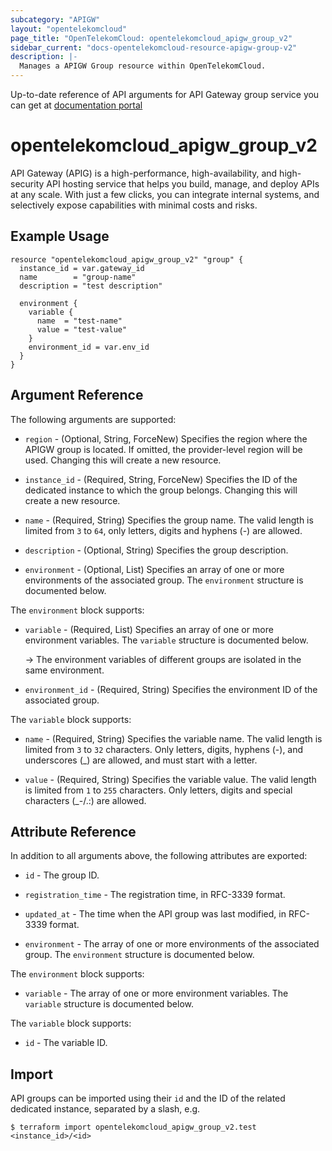 ```yaml
---
subcategory: "APIGW"
layout: "opentelekomcloud"
page_title: "OpenTelekomCloud: opentelekomcloud_apigw_group_v2"
sidebar_current: "docs-opentelekomcloud-resource-apigw-group-v2"
description: |-
  Manages a APIGW Group resource within OpenTelekomCloud.
---
```


Up-to-date reference of API arguments for API Gateway group service you can get at
[documentation portal](https://docs.otc.t-systems.com/api-gateway/api-ref/dedicated_gateway_apis_v2/index.html)

# opentelekomcloud_apigw_group_v2

API Gateway (APIG) is a high-performance, high-availability, and high-security API hosting service that helps you build,
manage, and deploy APIs at any scale.
With just a few clicks, you can integrate internal systems, and selectively expose capabilities with minimal costs and risks.

## Example Usage

```hcl
resource "opentelekomcloud_apigw_group_v2" "group" {
  instance_id = var.gateway_id
  name        = "group-name"
  description = "test description"

  environment {
    variable {
      name  = "test-name"
      value = "test-value"
    }
    environment_id = var.env_id
  }
}
```

## Argument Reference

The following arguments are supported:

* `region` - (Optional, String, ForceNew) Specifies the region where the APIGW group is located.
  If omitted, the provider-level region will be used. Changing this will create a new resource.

* `instance_id` - (Required, String, ForceNew) Specifies the ID of the dedicated instance to which the group belongs.
  Changing this will create a new resource.

* `name` - (Required, String) Specifies the group name.
  The valid length is limited from `3` to `64`, only letters, digits and hyphens (-) are
  allowed.

* `description` - (Optional, String) Specifies the group description.

* `environment` - (Optional, List) Specifies an array of one or more environments of the associated group.
  The `environment` structure is documented below.

The `environment` block supports:

* `variable` - (Required, List) Specifies an array of one or more environment variables.
  The `variable` structure is documented below.

  -> The environment variables of different groups are isolated in the same environment.

* `environment_id` - (Required, String) Specifies the environment ID of the associated group.

The `variable` block supports:

* `name` - (Required, String) Specifies the variable name.
  The valid length is limited from `3` to `32` characters.
  Only letters, digits, hyphens (-), and underscores (_) are allowed, and must start with a letter.

* `value` - (Required, String) Specifies the variable value.
  The valid length is limited from `1` to `255` characters.
  Only letters, digits and special characters (_-/.:) are allowed.

## Attribute Reference

In addition to all arguments above, the following attributes are exported:

* `id` - The group ID.

* `registration_time` - The registration time, in RFC-3339 format.

* `updated_at` - The time when the API group was last modified, in RFC-3339 format.

* `environment` - The array of one or more environments of the associated group.
  The `environment` structure is documented below.

The `environment` block supports:

* `variable` - The array of one or more environment variables.
  The `variable` structure is documented below.

The `variable` block supports:

* `id` - The variable ID.

## Import

API groups can be imported using their `id` and the ID of the related dedicated instance, separated by a slash, e.g.

```shell
$ terraform import opentelekomcloud_apigw_group_v2.test <instance_id>/<id>
```
